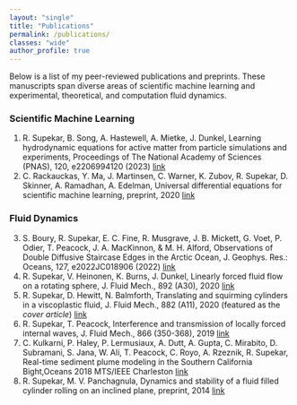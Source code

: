 ```yaml
---
layout: "single"
title: "Publications"
permalink: /publications/
classes: "wide"
author_profile: true
---
```


Below is a list of my peer-reviewed publications and preprints. These manuscripts span diverse areas of scientific machine learning and experimental, theoretical, and computation fluid dynamics.

### Scientific Machine Learning

1. R. Supekar, B. Song, A. Hastewell, A. Mietke, J. Dunkel, Learning hydrodynamic equations for active matter from particle simulations and experiments, Proceedings of The National Academy of Sciences (PNAS), 120, e2206994120 (2023) [link](https://www.pnas.org/doi/10.1073/pnas.2206994120)
2. C. Rackauckas, Y. Ma, J. Martinsen, C. Warner, K. Zubov, R. Supekar, D. Skinner, A. Ramadhan, A. Edelman, Universal differential equations for scientific machine learning, preprint, 2020 [link](https://arxiv.org/abs/2001.04385)

### Fluid Dynamics

3. S. Boury, R. Supekar, E. C. Fine, R. Musgrave, J. B. Mickett, G. Voet, P. Odier, T. Peacock, J. A. MacKinnon, \& M. H. Alford, Observations of Double Diffusive Staircase Edges in the Arctic Ocean, J. Geophys. Res.: Oceans, 127, e2022JC018906 (2022) [link](https://agupubs.onlinelibrary.wiley.com/doi/abs/10.1029/2022JC018906)
4. R. Supekar, V. Heinonen, K.  Burns, J. Dunkel, Linearly forced fluid flow on a rotating sphere, J. Fluid Mech., 892 (A30), 2020 [link](https://doi.org/10.1017/jfm.2020.205)
5. R. Supekar, D. Hewitt, N. Balmforth, Translating and squirming cylinders in a viscoplastic fluid, J. Fluid Mech., 882 (A11), 2020 (featured as the *cover article*) [link](https://doi.org/10.1017/jfm.2019.812)
6. R. Supekar, T. Peacock, Interference and transmission of locally forced internal waves, J. Fluid Mech., 866 (350-368), 2019 [link](https://doi.org/10.1017/jfm.2019.106)
7. C. Kulkarni, P. Haley, P. Lermusiaux, A. Dutt, A. Gupta, C. Mirabito, D. Subramani, S. Jana, W. Ali, T. Peacock, C. Royo, A. Rzeznik, R. Supekar, Real-time sediment plume modeling in the Southern California Bight,Oceans 2018 MTS/IEEE Charleston [link](https://ieeexplore.ieee.org/document/8653642)
8. R. Supekar, M. V. Panchagnula, Dynamics and stability of a fluid filled cylinder rolling on an inclined plane, preprint, 2014 [link](https://arxiv.org/abs/1408.6654)


